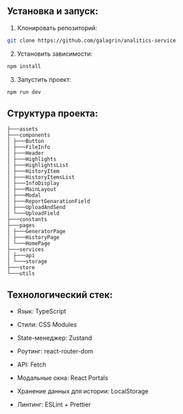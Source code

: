 ## Установка и запуск:

1. Клонировать репозиторий:

```bash
git clone https://github.com/galagrin/analitics-service
```

2. Установить зависимости:

```bash
npm install
```

3.  Запустить проект:

```bash
npm run dev
```

## Структура проекта:

```
├───assets
├───components
│ ├───Button
│ ├───FileInfo
│ ├───Header
│ ├───Highlights
│ ├───HighlightsList
│ ├───HistoryItem
│ ├───HistoryItemsList
│ ├───InfoDisplay
│ ├───MainLayout
│ ├───Modal
│ ├───ReportGenarationField
│ ├───UploadAndSend
│ └───UploadField
├───constants
├───pages
│ ├───GeneratorPage
│ ├───HistoryPage
│ └───HomePage
├───services
│ ├───api
│ └───storage
├───store
└───utils
```

## Технологический стек:

-   Язык: TypeScript

-   Стили: CSS Modules
-   State-менеджер: Zustand
-   Роутинг: react-router-dom
-   API: Fetch
-   Модальные окна: React Portals
-   Хранение данных для истории: LocalStorage
-   Линтинг: ESLint + Prettier
